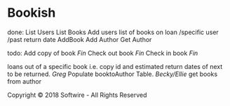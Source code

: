 # Bookish

done:
List Users
List Books
Add users
list of books on loan /specific user /past return date
AddBook
Add Author 
Get Author

todo:
Add copy of book *Fin*
Check out book *Fin*
Check in book *Fin*

loans out of a specific book i.e. copy id and estimated return dates of next to be returned. *Greg*
Populate booktoAuthor Table. *Becky/Ellie*
get books from author






Copyright © 2018 Softwire - All Rights Reserved
